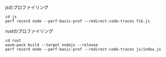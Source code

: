 jsのプロファイリング
```shell
cd js
perf record node --perf-basic-prof --redirect-code-traces fib.js
```

rustのプロファイリング
```shell
cd rust
wasm-pack build --target nodejs --release
perf record node --perf-basic-prof --redirect-code-traces js/index.js
```
